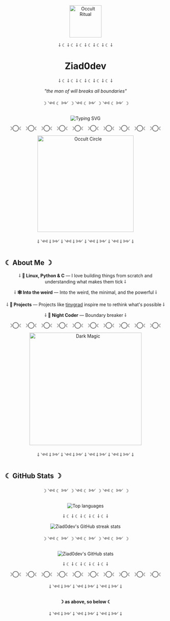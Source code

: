 <div align="center">
  <img src="https://i.gifer.com/K9JK.gif" width="100" alt="Occult Ritual"/>
  
  ⸸ ☾ ⸸ ☾ ⸸ ☾ ⸸ ☾ ⸸ ☾ ⸸ ☾ ⸸
  
  <h1>Ziad0dev</h1>
  
  ⸸ ☾ ⸸ ☾ ⸸ ☾ ⸸ ☾ ⸸ ☾ ⸸ ☾ ⸸
  
  <p><i>"the man of will breaks all boundaries"</i></p>
  
  ☽ ༺ ☾ ༻ ☽ ༺ ☾ ༻ ☽ ༺ ☾ ༻ ☽
</div>

<div align="center">
  <img src="https://readme-typing-svg.demolab.com?font=Fira+Code&pause=1000&color=8B0000&center=true&vCenter=true&width=500&lines=☠+Just+a+dev+☠;⸸+hacking+is+my+ritual+⸸;☽+Python+and+C+enjoyer+☾;⸸+Hail+Satan+⸸" alt="Typing SVG" />
</div>

<p align="center">
  ☽◯☾ ☽◯☾ ☽◯☾ ☽◯☾ ☽◯☾ ☽◯☾ ☽◯☾ ☽◯☾ ☽◯☾ ☽◯☾
</p>

<div align="center">
  <img src="https://i.pinimg.com/originals/ab/7c/cb/ab7ccbc5de61ebc59f174af743a291ef.gif" width="300" alt="Occult Circle"/>
</div>

<p align="center">
  ⸸ ༺ ⸸ ༻ ⸸ ༺ ⸸ ༻ ⸸ ༺ ⸸ ༻ ⸸ ༺ ⸸ ༻ ⸸
</p>

## ☾ About Me ☽

<div align="center">
  
  ⸸ **🐍 Linux, Python & C** — I love building things from scratch and understanding what makes them tick ⸸
  
  ⸸ **🕸️ Into the weird** — Into the weird, the minimal, and the powerful ⸸
  
  ⸸ **🦾 Projects** — Projects like [tinygrad](https://github.com/geohot/tinygrad) inspire me to rethink what's possible ⸸
  
  ⸸ **🦉 Night Coder** — Boundary breaker ⸸
  
</div>

<p align="center">
  ☽◯☾ ☽◯☾ ☽◯☾ ☽◯☾ ☽◯☾ ☽◯☾ ☽◯☾ ☽◯☾ ☽◯☾ ☽◯☾
</p>

<div align="center">
  <img src="https://i.pinimg.com/originals/b1/91/ce/b191ce4d9656824b7fc6cd0f392d8391.gif" width="350" alt="Dark Magic"/>
</div>

<p align="center">
  ⸸ ༺ ⸸ ༻ ⸸ ༺ ⸸ ༻ ⸸ ༺ ⸸ ༻ ⸸ ༺ ⸸ ༻ ⸸
</p>

## ☾ GitHub Stats ☽

<div align="center">
  
  ☽ ༺ ☾ ༻ ☽ ༺ ☾ ༻ ☽ ༺ ☾ ༻ ☽
  
  <img src="https://github-readme-stats.vercel.app/api/top-langs/?username=Ziad0dev&layout=compact&theme=dracula&bg_color=0d1117&text_color=bd93f9&hide_border=true&title_color=ff79c6" alt="Top languages" />
  
  
  ⸸ ☾ ⸸ ☾ ⸸ ☾ ⸸ ☾ ⸸ ☾ ⸸
  
  <img src="https://github-readme-streak-stats.herokuapp.com/?user=Ziad0dev&theme=dracula&background=0d1117&ring=8B0000&fire=ff79c6&currStreakLabel=bd93f9&hide_border=true" alt="Ziad0dev's GitHub streak stats" />

  ☽ ༺ ☾ ༻ ☽ ༺ ☾ ༻ ☽ ༺ ☾ ༻ ☽

  <img src="https://github-readme-stats.vercel.app/api?username=Ziad0dev&show_icons=true&theme=dracula&bg_color=0d1117&text_color=bd93f9&hide_border=true&icon_color=8B0000&title_color=ff79c6" alt="Ziad0dev's GitHub stats" />

  ⸸ ☾ ⸸ ☾ ⸸ ☾ ⸸ ☾ ⸸ ☾ ⸸
  
</div>

<p align="center">
  ☽◯☾ ☽◯☾ ☽◯☾ ☽◯☾ ☽◯☾ ☽◯☾ ☽◯☾ ☽◯☾ ☽◯☾ ☽◯☾
</p>

<div align="center">
  
  ⸸ ༺ ⸸ ༻ ⸸ ༺ ⸸ ༻ ⸸ ༺ ⸸ ༻ ⸸
  
  **☽ as above, so below ☾**
  
  ⸸ ༺ ⸸ ༻ ⸸ ༺ ⸸ ༻ ⸸ ༺ ⸸ ༻ ⸸
  
</div>
